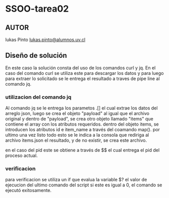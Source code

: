 # SSOO-tarea02

## AUTOR

lukas Pinto <lukas.pinto@alumnos.uv.cl>

    
## Diseño de solución

En este caso la solución consta del uso de los comandos curl y jq.
En el caso del comando curl se utiliza este para descargar los datos y para luego para extraer lo solicitado se le entrega el resultado a traves de pipe line al comando jq.


### utilizacion del comando jq
Al comando jq se le entrega los parametos .[] el cual extrae los datos del arreglo json, luego se crea el objeto "payload" al igual que el archivo original y dentro de "payload", se crea otro objeto llamado "items" que contiene el array con los atributos requeridos.
dentro del objeto items, se introducen los atributos id e item_name a través del coamando map().
por ultimo una vez listo todo esto se le indica a la consola que rediriga al archivo items.json el resultado, y de no existir, se crea este archivo.

en el caso del pid este se obtiene a través de $$ el cual entrega el pid del proceso actual.
### verificacion
para verificacion se utiliza un if que evalua la variable $? el valor de ejecucion del ultimo comando del script
si este es igual a 0, el comando se ejecutó exitosamente.
